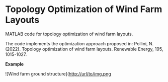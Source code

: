 # Topology Optimization of Wind Farm Layouts   

MATLAB code for topology optimization of wind farm layouts.   

The code implements the optimization approach proposed in: Pollini, N. (2022). Topology optimization of wind farm layouts. Renewable Energy, 195, 1015-1027.   

<b>Example</b>

![Wind farm ground structure]([http://url/to/img.png](wind_farm_ground_structure.png)

